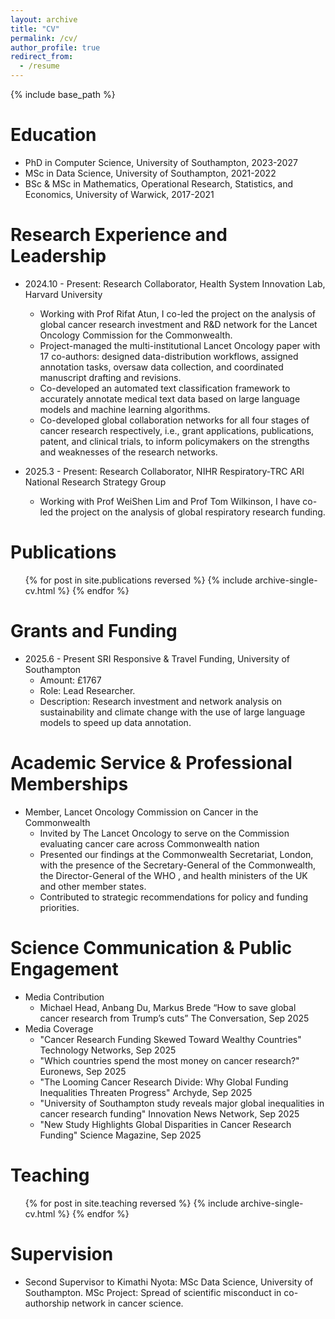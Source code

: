 ```yaml
---
layout: archive
title: "CV"
permalink: /cv/
author_profile: true
redirect_from:
  - /resume
---
```


{% include base_path %}

Education
======
* PhD in Computer Science, University of Southampton, 2023-2027
* MSc in Data Science, University of Southampton, 2021-2022
* BSc & MSc in Mathematics, Operational Research, Statistics, and Economics, University of Warwick, 2017-2021

Research Experience and Leadership
======
* 2024.10 - Present: Research Collaborator, Health System Innovation Lab, Harvard University
  * Working with Prof Rifat Atun, I co-led the project on the analysis of global cancer research investment and R&D network for the Lancet Oncology Commission for the Commonwealth.
  * Project-managed the multi-institutional Lancet Oncology paper with 17 co-authors: designed data-distribution workflows, assigned annotation tasks, oversaw data collection, and coordinated manuscript drafting and revisions.
  * Co-developed an automated text classification framework to accurately annotate medical text data based on large language models and machine learning algorithms. 
  * Co-developed global collaboration networks for all four stages of cancer research respectively, i.e., grant applications, publications, patent, and clinical trials, to inform policymakers on the strengths and weaknesses of the research networks. 
  

* 2025.3 - Present: Research Collaborator, NIHR Respiratory-TRC ARI National Research Strategy Group
  * Working with Prof WeiShen Lim and Prof Tom Wilkinson, I have co-led the project on the analysis of global respiratory research funding.

Publications
======
  <ul>{% for post in site.publications reversed %}
    {% include archive-single-cv.html %}
  {% endfor %}</ul>

Grants and Funding
======
* 2025.6 - Present SRI Responsive & Travel Funding, University of Southampton
  * Amount: £1767
  * Role: Lead Researcher.
  * Description: Research investment and network analysis on sustainability and climate change with the use of large language models to speed up data annotation.

Academic Service & Professional Memberships
======
* Member, Lancet Oncology Commission on Cancer in the Commonwealth
  * Invited by The Lancet Oncology to serve on the Commission evaluating cancer care across Commonwealth nation
  * Presented our findings at the Commonwealth Secretariat, London, with the presence of the Secretary-General of the Commonwealth, the Director-General of the WHO , and health ministers of the UK and other member states.
  * Contributed to strategic recommendations for policy and funding priorities.

<!-- Talks
======
  <ul>{% for post in site.talks reversed %}
    {% include archive-single-talk-cv.html  %}
  {% endfor %}</ul> -->

Science Communication & Public Engagement
======
* Media Contribution
  * Michael Head, Anbang Du, Markus Brede “How to save global cancer research from Trump’s cuts” The Conversation, Sep 2025
* Media Coverage
  * "Cancer Research Funding Skewed Toward Wealthy Countries" Technology Networks, Sep 2025
  * "Which countries spend the most money on cancer research?" Euronews, Sep 2025
  * "The Looming Cancer Research Divide: Why Global Funding Inequalities Threaten Progress" Archyde, Sep 2025
  * "University of Southampton study reveals major global inequalities in cancer research funding" Innovation News Network, Sep 2025
  * "New Study Highlights Global Disparities in Cancer Research Funding" Science Magazine, Sep 2025  


Teaching
======
  <ul>{% for post in site.teaching reversed %}
    {% include archive-single-cv.html %}
  {% endfor %}</ul>

Supervision
======
* Second Supervisor to Kimathi Nyota: MSc Data Science, University of Southampton. MSc Project: Spread of scientific misconduct in co-authorship network in cancer science.
  
<!-- * 2025.6 - Present: MSc Dissertation Supervisor

* 2023.10 - Present: Teaching Assistant
  * University of Southampton
  * Responsible for delivering tutorials for COMP1215 Foundations of Computer Science.  -->


<!-- Skills
======
* Skill 1
* Skill 2
  * Sub-skill 2.1
  * Sub-skill 2.2
  * Sub-skill 2.3
* Skill 3 -->